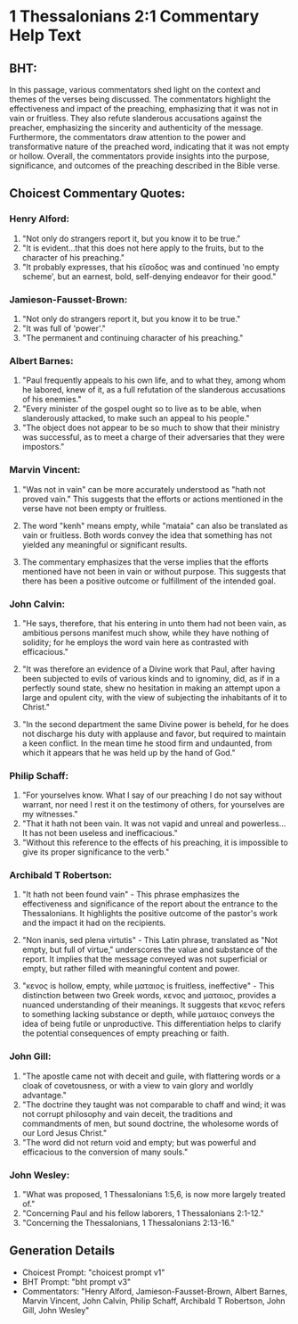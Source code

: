 # 1 Thessalonians 2:1 Commentary Help Text

## BHT:
In this passage, various commentators shed light on the context and themes of the verses being discussed. The commentators highlight the effectiveness and impact of the preaching, emphasizing that it was not in vain or fruitless. They also refute slanderous accusations against the preacher, emphasizing the sincerity and authenticity of the message. Furthermore, the commentators draw attention to the power and transformative nature of the preached word, indicating that it was not empty or hollow. Overall, the commentators provide insights into the purpose, significance, and outcomes of the preaching described in the Bible verse.

## Choicest Commentary Quotes:
### Henry Alford:
1. "Not only do strangers report it, but you know it to be true."
2. "It is evident...that this does not here apply to the fruits, but to the character of his preaching."
3. "It probably expresses, that his εἴσοδος was and continued 'no empty scheme', but an earnest, bold, self-denying endeavor for their good."

### Jamieson-Fausset-Brown:
1. "Not only do strangers report it, but you know it to be true." 
2. "It was full of 'power'." 
3. "The permanent and continuing character of his preaching."

### Albert Barnes:
1. "Paul frequently appeals to his own life, and to what they, among whom he labored, knew of it, as a full refutation of the slanderous accusations of his enemies."
2. "Every minister of the gospel ought so to live as to be able, when slanderously attacked, to make such an appeal to his people."
3. "The object does not appear to be so much to show that their ministry was successful, as to meet a charge of their adversaries that they were impostors."

### Marvin Vincent:
1. "Was not in vain" can be more accurately understood as "hath not proved vain." This suggests that the efforts or actions mentioned in the verse have not been empty or fruitless.

2. The word "kenh" means empty, while "mataia" can also be translated as vain or fruitless. Both words convey the idea that something has not yielded any meaningful or significant results.

3. The commentary emphasizes that the verse implies that the efforts mentioned have not been in vain or without purpose. This suggests that there has been a positive outcome or fulfillment of the intended goal.

### John Calvin:
1. "He says, therefore, that his entering in unto them had not been vain, as ambitious persons manifest much show, while they have nothing of solidity; for he employs the word vain here as contrasted with efficacious." 

2. "It was therefore an evidence of a Divine work that Paul, after having been subjected to evils of various kinds and to ignominy, did, as if in a perfectly sound state, shew no hesitation in making an attempt upon a large and opulent city, with the view of subjecting the inhabitants of it to Christ."

3. "In the second department the same Divine power is beheld, for he does not discharge his duty with applause and favor, but required to maintain a keen conflict. In the mean time he stood firm and undaunted, from which it appears that he was held up by the hand of God."

### Philip Schaff:
1. "For yourselves know. What I say of our preaching I do not say without warrant, nor need I rest it on the testimony of others, for yourselves are my witnesses."
2. "That it hath not been vain. It was not vapid and unreal and powerless... It has not been useless and inefficacious."
3. "Without this reference to the effects of his preaching, it is impossible to give its proper significance to the verb."

### Archibald T Robertson:
1. "It hath not been found vain" - This phrase emphasizes the effectiveness and significance of the report about the entrance to the Thessalonians. It highlights the positive outcome of the pastor's work and the impact it had on the recipients.

2. "Non inanis, sed plena virtutis" - This Latin phrase, translated as "Not empty, but full of virtue," underscores the value and substance of the report. It implies that the message conveyed was not superficial or empty, but rather filled with meaningful content and power.

3. "κενος is hollow, empty, while ματαιος is fruitless, ineffective" - This distinction between two Greek words, κενος and ματαιος, provides a nuanced understanding of their meanings. It suggests that κενος refers to something lacking substance or depth, while ματαιος conveys the idea of being futile or unproductive. This differentiation helps to clarify the potential consequences of empty preaching or faith.

### John Gill:
1. "The apostle came not with deceit and guile, with flattering words or a cloak of covetousness, or with a view to vain glory and worldly advantage."
2. "The doctrine they taught was not comparable to chaff and wind; it was not corrupt philosophy and vain deceit, the traditions and commandments of men, but sound doctrine, the wholesome words of our Lord Jesus Christ."
3. "The word did not return void and empty; but was powerful and efficacious to the conversion of many souls."

### John Wesley:
1. "What was proposed, 1 Thessalonians 1:5,6, is now more largely treated of." 
2. "Concerning Paul and his fellow laborers, 1 Thessalonians 2:1-12." 
3. "Concerning the Thessalonians, 1 Thessalonians 2:13-16."


## Generation Details
- Choicest Prompt: "choicest prompt v1"
- BHT Prompt: "bht prompt v3"
- Commentators: "Henry Alford, Jamieson-Fausset-Brown, Albert Barnes, Marvin Vincent, John Calvin, Philip Schaff, Archibald T Robertson, John Gill, John Wesley"
